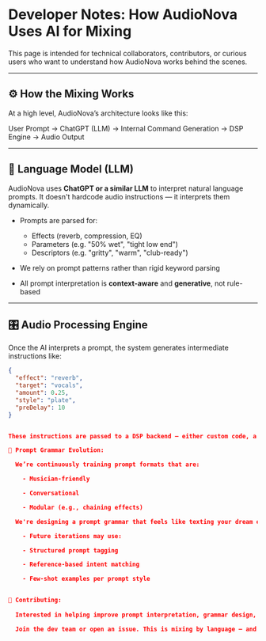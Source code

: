 # Developer Notes: How AudioNova Uses AI for Mixing

This page is intended for technical collaborators, contributors, or curious users who want to understand how AudioNova works behind the scenes.

---

## ⚙️ How the Mixing Works

At a high level, AudioNova’s architecture looks like this:

User Prompt → ChatGPT (LLM) → Internal Command Generation → DSP Engine → Audio Output


---

## 🧠 Language Model (LLM)

AudioNova uses **ChatGPT or a similar LLM** to interpret natural language prompts. It doesn't hardcode audio instructions — it interprets them dynamically.

- Prompts are parsed for:
  - Effects (reverb, compression, EQ)
  - Parameters (e.g. "50% wet", "tight low end")
  - Descriptors (e.g. "gritty", "warm", "club-ready")

- We rely on prompt patterns rather than rigid keyword parsing

- All prompt interpretation is **context-aware** and **generative**, not rule-based

---

## 🎛 Audio Processing Engine

Once the AI interprets a prompt, the system generates intermediate instructions like:

```json
{
  "effect": "reverb",
  "target": "vocals",
  "amount": 0.25,
  "style": "plate",
  "preDelay": 10
}


These instructions are passed to a DSP backend — either custom code, a plugin chain, or a render pipeline — depending on the implementation.

💬 Prompt Grammar Evolution:

  We’re continuously training prompt formats that are:

    - Musician-friendly

    - Conversational

    - Modular (e.g., chaining effects)

  We're designing a prompt grammar that feels like texting your dream engineer — not learning a new syntax.

    - Future iterations may use:

    - Structured prompt tagging

    - Reference-based intent matching

    - Few-shot examples per prompt style


🤝 Contributing:
  
  Interested in helping improve prompt interpretation, grammar design, or backend DSP logic?

  Join the dev team or open an issue. This is mixing by language — and we’re just getting started.
